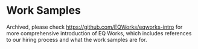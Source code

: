 # Work Samples

Archived, please check https://github.com/EQWorks/eqworks-intro for more comprehensive introduction of EQ Works, which includes references to our hiring process and what the work samples are for.
